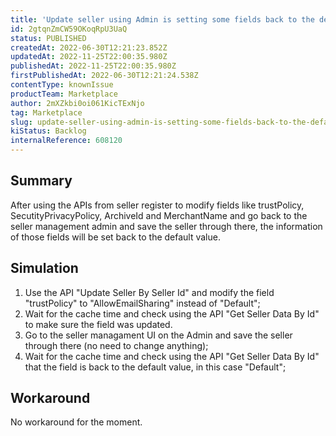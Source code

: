 ```yaml
---
title: 'Update seller using Admin is setting some fields back to the default value after changing it via API'
id: 2gtqnZmCW59OKoqRpU3UaQ
status: PUBLISHED
createdAt: 2022-06-30T12:21:23.852Z
updatedAt: 2022-11-25T22:00:35.980Z
publishedAt: 2022-11-25T22:00:35.980Z
firstPublishedAt: 2022-06-30T12:21:24.538Z
contentType: knownIssue
productTeam: Marketplace
author: 2mXZkbi0oi061KicTExNjo
tag: Marketplace
slug: update-seller-using-admin-is-setting-some-fields-back-to-the-default-value-after-changing-it-via-api
kiStatus: Backlog
internalReference: 608120
---
```


## Summary



After using the APIs from seller register to modify fields like trustPolicy, SecutityPrivacyPolicy, ArchiveId and MerchantName and go back to the seller management admin and save the seller through there, the information of those fields will be set back to the default value.



## Simulation



1. Use the API "Update Seller By Seller Id" and modify the field "trustPolicy" to "AllowEmailSharing" instead of "Default";
2. Wait for the cache time and check using the API "Get Seller Data By Id" to make sure the field was updated.
3. Go to the seller managament UI on the Admin and save the seller through there (no need to change anything);
4. Wait for the cache time and check using the API "Get Seller Data By Id" that the field is back to the default value, in this case "Default";



## Workaround


No workaround for the moment.

